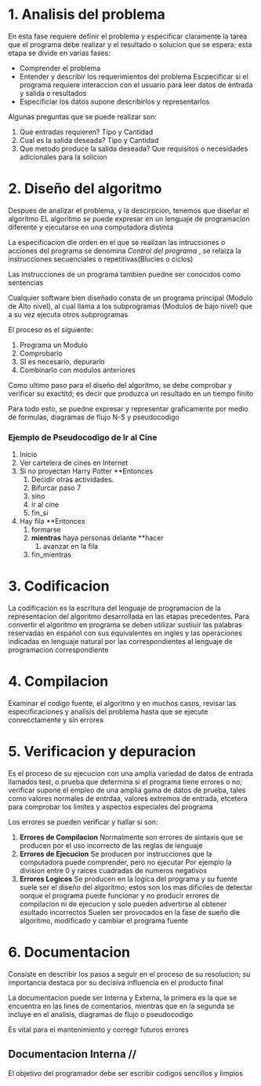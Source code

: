 # 1. Analisis del problema 
En esta fase requiere definir el problema y especificar claramente la tarea que el programa debe realizar y el resultado o solucion que se espera; esta etapa se divide en varias fases:
* Comprender el problema 
* Entender y describir los requerimientos del problema
  Escpecificar si el programa requiere interaccion con el usuario para leer datos de entrada y salida o resultados
* Especificiar los datos supone describirlos y representarlos

Algunas preguntas que se puede realizar son: 
1. Que entradas requieren? Tipo y Cantidad
2. Cual es la salida deseada? Tipo y Cantidad
3. Que metodo produce la salida deseada? Que requisitos o necesidades adicionales para la solicion


# 2. Diseño del algoritmo
Despues de analizar el problema, y la descirpcion, tenemos que diseñar el algoritmo
EL algoritmo se puede expresar en un lenguaje de programacion diferente y ejecutarse en una computadora distinta

La especificacion dle orden en el que se realizan las intrucciones o acciones del programa se denomina *Control del programa* , se relaiza la instrucciones secuenciales o repetitivas(Blucles o ciclos)

Las instrucciones de un programa tambien puedne ser conocidos como sentencias 

Cualquier software bien diseñado consta de un programa principal (Modulo de Alto nivel), al cual llama a los subprogramas (Modulos de bajo nivel) que a su vez ejecuta otros subprogramas

El proceso es el siguiente:

1. Programa un Modulo
2. Comprobarlo
3. SI es necesario, depurarlo
4. Combinarlo con modulos anteriores


Como ultimo paso para el diseño del algoritmo, se debe comprobar y verificar su exactitd; es decir que produzca un resultado en un tiempo finito 



Para todo esto, se puedne expresar y representar graficamente por medio de formulas, diagramas de flujo N-S y pseudocodigo

### Ejemplo de Pseudocodigo de Ir al Cine

1. Inicio
2. Ver cartelera de cines en Internet
3. Si no proyectan Harry Potter  **Entonces
	1. Decidir otras actividades. 
	2. Bifurcar paso 7
	3. sino
	4. ir al cine 
	5. fin_si
4. Hay fila **Entonces
	1. formarse
	2. **mientras** haya personas delante **hacer
		1. avanzar en la fila
	3. fin_mientras



# 3. Codificacion 
La codificacion es la escritura del lenguaje de programacion de la representacion del algoritmo desarrollada en las etapas precedentes.
Para convertir el algoritmo en programa se deben utilizar sustiuir las palabras reservadas en español con sus equivalentes en ingles y las operaciones indicadas en lenguaje natural por las correspondientes al lenguaje de programacion correspondiente 

# 4. Compilacion 
Examinar el codigo fuente, el algoritmo y en muchos casos, revisar las especificaciones y analisis del problema hasta que se ejecute conrecctamente y sin errores

# 5. Verificacion y depuracion 
Es el proceso de su ejecucion con una amplia variedad de datos de entrada llamados test, o prueba que determina si el programa tiene errores o no;  verificar supone el empleo de una amplia gama de datos de prueba, tales como valores normales de entrdaa, valores extremos de entrada, etcetera para comprobar los limites y aspectos especiales del programa

Los errores se pueden verificar y hallar si son:

1. **Errores de Compilacion**
	Normalmente son errores de sintaxis que se producen por el uso incorrecto de las reglas de lenguaje
2. **Errores de Ejecucion**
	Se producen por instrucciones que la computadora puede comprender, pero no ejecutar
	Por ejemplo la division entre 0 y raices cuadradas de numeros negativos
3. **Errores Logicos**
	Se producen en la logica del programa y su fuente suele ser el diseño del algoritmo; estos son los mas dificiles de detectar oorque el programa puede funcionar y no producir errores de compilacion ni de ejecucion y solo pueden advertirse al obtener esultado incorrectos
	Suelen ser provocados en la fase de sueño dle algoritmo, modificado y cambiar el programa fuente 

# 6. Documentacion
Consiste en describir los pasos a seguir en el proceso de su resolucion; su importancia destaca por su decisiva influencia en el producto final

La documentacion puede ser Interna y Externa, la primera es la que se encuentra en las lines de comentarios, mientras que en la segunda se incluye en el analisis, diagramas de flujo o pseudocodigo 

Es vital para el mantenimiento y corregir futuros errores


## Documentacion Interna //

El objetivo del programador debe ser escribir codigos sencillos y limpios 


